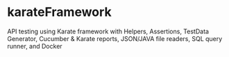 # karateFramework
API testing using Karate framework with Helpers, Assertions, TestData Generator, Cucumber &amp; Karate reports, JSON/JAVA file readers, SQL query runner, and Docker
